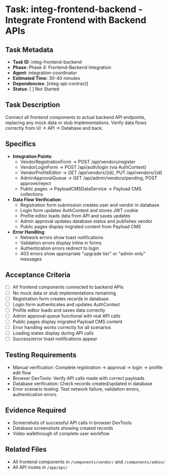# Task: integ-frontend-backend - Integrate Frontend with Backend APIs

## Task Metadata
- **Task ID**: integ-frontend-backend
- **Phase**: Phase 4: Frontend-Backend Integration
- **Agent**: integration-coordinator
- **Estimated Time**: 30-40 minutes
- **Dependencies**: [integ-api-contract]
- **Status**: [ ] Not Started

## Task Description
Connect all frontend components to actual backend API endpoints, replacing any mock data or stub implementations. Verify data flows correctly from UI → API → Database and back.

## Specifics
- **Integration Points**:
  - VendorRegistrationForm → POST /api/vendors/register
  - VendorLoginForm → POST /api/auth/login (via AuthContext)
  - VendorProfileEditor → GET /api/vendors/{id}, PUT /api/vendors/{id}
  - AdminApprovalQueue → GET /api/admin/vendors/pending, POST approve/reject
  - Public pages → PayloadCMSDataService → Payload CMS collections
- **Data Flow Verification**:
  - Registration form submission creates user and vendor in database
  - Login form updates AuthContext and stores JWT cookie
  - Profile editor loads data from API and saves updates
  - Admin approval updates database status and publishes vendor
  - Public pages display migrated content from Payload CMS
- **Error Handling**:
  - Network errors show toast notifications
  - Validation errors display inline in forms
  - Authentication errors redirect to login
  - 403 errors show appropriate "upgrade tier" or "admin only" messages

## Acceptance Criteria
- [ ] All frontend components connected to backend APIs
- [ ] No mock data or stub implementations remaining
- [ ] Registration form creates records in database
- [ ] Login form authenticates and updates AuthContext
- [ ] Profile editor loads and saves data correctly
- [ ] Admin approval queue functional with real API calls
- [ ] Public pages display migrated Payload CMS content
- [ ] Error handling works correctly for all scenarios
- [ ] Loading states display during API calls
- [ ] Success/error toast notifications appear

## Testing Requirements
- Manual verification: Complete registration → approval → login → profile edit flow
- Browser DevTools: Verify API calls made with correct payloads
- Database verification: Check records created/updated in database
- Error scenario testing: Test network failure, validation errors, authentication errors

## Evidence Required
- Screenshots of successful API calls in browser DevTools
- Database screenshots showing created records
- Video walkthrough of complete user workflow

## Related Files
- All frontend components in `/components/vendor/` and `/components/admin/`
- All API routes in `/app/api/`

